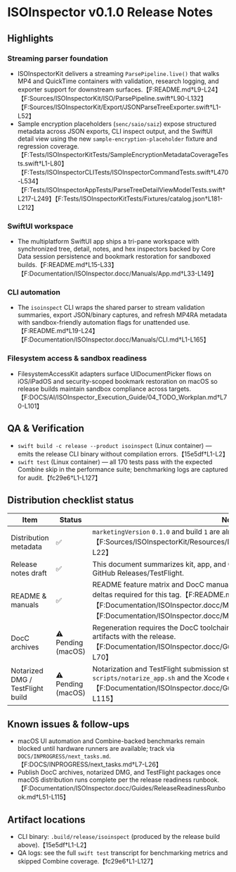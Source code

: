 # ISOInspector v0.1.0 Release Notes

## Highlights

### Streaming parser foundation
- ISOInspectorKit delivers a streaming `ParsePipeline.live()` that walks MP4 and QuickTime containers with validation, research logging, and exporter support for downstream surfaces.【F:README.md†L9-L24】【F:Sources/ISOInspectorKit/ISO/ParsePipeline.swift†L90-L132】【F:Sources/ISOInspectorKit/Export/JSONParseTreeExporter.swift†L1-L52】
- Sample encryption placeholders (`senc/saio/saiz`) expose structured metadata across JSON exports, CLI inspect output, and the SwiftUI detail view using the new `sample-encryption-placeholder` fixture and regression coverage.【F:Tests/ISOInspectorKitTests/SampleEncryptionMetadataCoverageTests.swift†L1-L80】【F:Tests/ISOInspectorCLITests/ISOInspectorCommandTests.swift†L470-L534】【F:Tests/ISOInspectorAppTests/ParseTreeDetailViewModelTests.swift†L217-L249】【F:Tests/ISOInspectorKitTests/Fixtures/catalog.json†L181-L212】

### SwiftUI workspace
- The multiplatform SwiftUI app ships a tri-pane workspace with synchronized tree, detail, notes, and hex inspectors backed by Core Data session persistence and bookmark restoration for sandboxed builds.【F:README.md†L15-L33】【F:Documentation/ISOInspector.docc/Manuals/App.md†L33-L149】

### CLI automation
- The `isoinspect` CLI wraps the shared parser to stream validation summaries, export JSON/binary captures, and refresh MP4RA metadata with sandbox-friendly automation flags for unattended use.【F:README.md†L19-L24】【F:Documentation/ISOInspector.docc/Manuals/CLI.md†L1-L165】

### Filesystem access & sandbox readiness
- FilesystemAccessKit adapters surface UIDocumentPicker flows on iOS/iPadOS and security-scoped bookmark restoration on macOS so release builds maintain sandbox compliance across targets.【F:DOCS/AI/ISOInspector_Execution_Guide/04_TODO_Workplan.md†L70-L101】

## QA & Verification

- `swift build -c release --product isoinspect` (Linux container) — emits the release CLI binary without compilation errors.【15e5df†L1-L2】
- `swift test` (Linux container) — all 170 tests pass with the expected Combine skip in the performance suite; benchmarking logs are captured for audit.【fc29e6†L1-L127】

## Distribution checklist status

| Item | Status | Notes |
| --- | --- | --- |
| Distribution metadata | ✅ | `marketingVersion` `0.1.0` and build `1` are already committed for all platforms.【F:Sources/ISOInspectorKit/Resources/Distribution/DistributionMetadata.json†L1-L22】 |
| Release notes draft | ✅ | This document summarizes kit, app, and CLI scope plus verification evidence for GitHub Releases/TestFlight. |
| README & manuals | ✅ | README feature matrix and DocC manuals already reflect current capabilities; no deltas required for this tag.【F:README.md†L5-L48】【F:Documentation/ISOInspector.docc/Manuals/App.md†L1-L149】【F:Documentation/ISOInspector.docc/Manuals/CLI.md†L1-L229】 |
| DocC archives | ⚠️ Pending (macOS) | Regeneration requires the DocC toolchain; follow the runbook before publishing artifacts with the release.【F:Documentation/ISOInspector.docc/Guides/ReleaseReadinessRunbook.md†L34-L70】 |
| Notarized DMG / TestFlight build | ⚠️ Pending (macOS) | Notarization and TestFlight submission still require macOS credentials; run `scripts/notarize_app.sh` and the Xcode export steps during release cut.【F:Documentation/ISOInspector.docc/Guides/ReleaseReadinessRunbook.md†L72-L115】 |

## Known issues & follow-ups

- macOS UI automation and Combine-backed benchmarks remain blocked until hardware runners are available; track via `DOCS/INPROGRESS/next_tasks.md`.【F:DOCS/INPROGRESS/next_tasks.md†L7-L26】
- Publish DocC archives, notarized DMG, and TestFlight packages once macOS distribution runs complete per the release readiness runbook.【F:Documentation/ISOInspector.docc/Guides/ReleaseReadinessRunbook.md†L51-L115】

## Artifact locations

- CLI binary: `.build/release/isoinspect` (produced by the release build above).【15e5df†L1-L2】
- QA logs: see the full `swift test` transcript for benchmarking metrics and skipped Combine coverage.【fc29e6†L1-L127】

